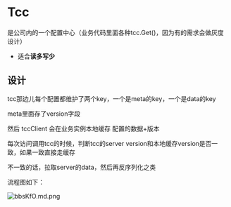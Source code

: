 # Tcc

是公司内的一个配置中心（业务代码里面各种tcc.Get()，因为有的需求会做灰度设计）

- 适合**读多写少**

## 设计

tcc那边儿每个配置都维护了两个key，一个是meta的key，一个是data的key

meta里面存了version字段

然后 tccClient 会在业务实例本地缓存 配置的数据+版本

每次访问调用tcc的时候，判断tcc的server version和本地缓存version是否一致，如果一致直接走缓存

不一致的话，拉取server的data，然后再反序列化之类

流程图如下：


![bbsKfO.md.png](https://s1.ax1x.com/2022/03/13/bbsKfO.md.png)
